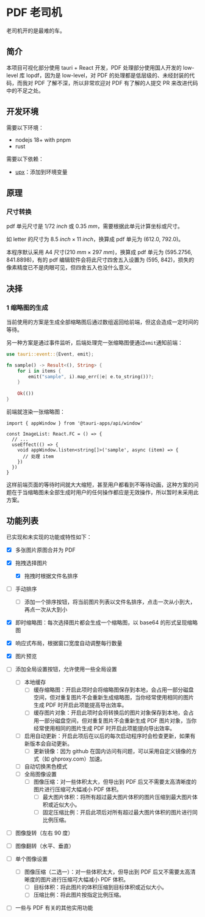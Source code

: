 # PDF 老司机

老司机开的是最难的车。

## 简介

本项目可视化部分使用 tauri + React 开发，PDF 处理部分使用国人开发的 low-level 库 lopdf，因为是 low-level，对 PDF 的处理都是低层级的、未经封装的代码，而我对 PDF 了解不深，所以非常欢迎对 PDF 有了解的人提交 PR 来改进代码中的不足之处。

## 开发环境

需要以下环境：

- nodejs 18+ with pnpm
- rust

需要以下依赖：

- [upx](https://github.com/upx/upx)：添加到环境变量

## 原理

### 尺寸转换

pdf 单元尺寸是 $1/72\ inch$ 或 $0.35\ mm$，需要根据此单元计算坐标或尺寸。

如 letter 的尺寸为 $8.5\ inch \times 11\ inch$，换算成 pdf 单元为 (612.0, 792.0)。

本程序默认采用 A4 尺寸($210\ mm \times 297\ mm$)，换算成 pdf 单元为 (595.2756, 841.8898)，有的 pdf 编辑软件会将此尺寸四舍五入设置为 (595, 842)，损失的像素精度已不是肉眼可见，但四舍五入也没什么意义。

## 决择

### 1 缩略图的生成

当前使用的方案是生成全部缩略图后通过数组返回给前端，但这会造成一定时间的等待。

另一种方案是通过事件监听，后端处理完一张缩略图便通过`emit`通知前端：

```rust
use tauri::event::{Event, emit};

fn sample() -> Result<(), String> {
    for i in items {
        emit("sample", i).map_err(|e| e.to_string())?;
    }
    
    Ok(())
}
```

前端就渲染一张缩略图：

```tsx
import { appWindow } from '@tauri-apps/api/window'

const ImageList: React.FC = () => {
  // ...
  useEffect(() => {
    void appWindow.listen<string[]>('sample', async (item) => {
      // 处理 item
    })
  })
}
```

这样前端页面的等待时间就大大缩短，甚至用户都看到不等待动画，这种方案的问题在于当缩略图未全部生成时用户的任何操作都应是无效操作，所以暂时未采用此方案。

## 功能列表

已实现和未实现的功能或特性如下：

- [x] 多张图片原图合并为 PDF
- [x] 拖拽选择图片
  - [x] 拖拽时根据文件名排序
- [ ] 手动排序
  - [ ] 添加一个排序按钮，将当前图片列表以文件名排序，点击一次从小到大，再点一次从大到小
- [x] 即时缩略图：每次选择图片都会生成一个缩略图，以 base64 的形式呈现缩略图
- [x] 响应式布局，根据窗口宽度自动调整每行数量
- [x] 图片预览

- [ ] 添加全局设置按钮，允许使用一些全局设置
  - [ ] 本地缓存
    - [ ] 缓存缩略图：开启此项时会将缩略图保存到本地，会占用一部分磁盘空间，但对重复图片不会重新生成缩略图，当你经常使用相同的图片生成 PDF 时开启此项能提高导出效率。
    - [ ] 缓存图片对象：开启此项时会将转换后的图片对象保存到本地，会占用一部分磁盘空间，但对重复图片不会重新生成 PDF 图片对象，当你经常使用相同的图片生成 PDF 时开启此项能提向导出效率。
  - [ ] 启用自动更新：开启此项后在以后的每次启动程序时会检查更新，如果有新版本会自动更新。
    - [ ] 更新镜像：因为 github 在国内访问有问题，可以采用自定义镜像的方式（如 ghproxy.com）加速。
  - [ ] 自动切换黑色模式
  - [ ] 全局图像设置
    - [ ] 图像压缩：对一些体积太大，但导出到 PDF 后又不需要太高清晰度的图片进行压缩可大幅减小 PDF 体积。
      - [ ] 最大图片体积：将所有超过最大图片体积的图片压缩到最大图片体积或近似大小。
      - [ ] 固定压缩比例：开启此项后对所有超过最大图片体积的图片进行同比例压缩。
- [ ] 图像旋转（左右 90 度）
- [ ] 图像翻转（水平、垂直）
- [ ] 单个图像设置
  - [ ] 图像压缩（二选一）：对一些体积太大，但导出到 PDF 后又不需要太高清晰度的图片进行压缩可大幅减小 PDF 体积。
    - [ ] 目标体积：将此图片的体积压缩到目标体积或近似大小。
    - [ ] 压缩比例：将此图片按指定比例压缩。
- [ ] 一些与 PDF 有关的其他实用功能
